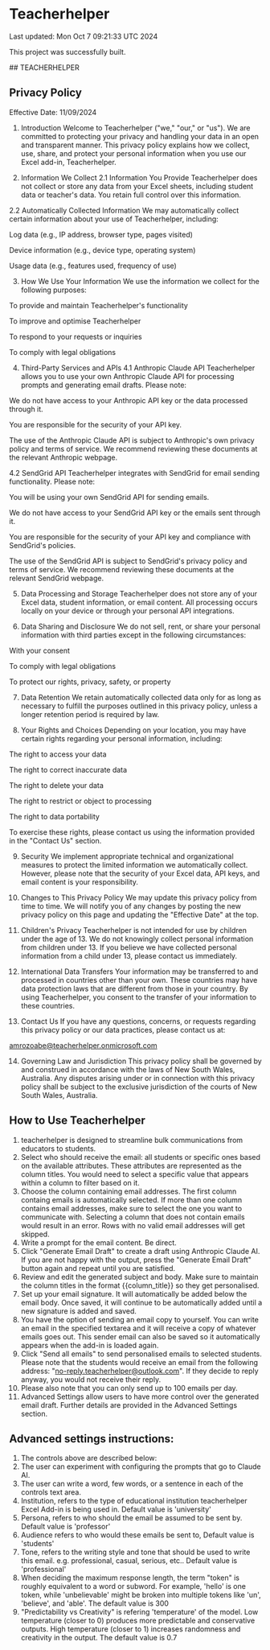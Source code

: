 # Teacherhelper

Last updated: Mon Oct  7 09:21:33 UTC 2024

This project was successfully built.

﻿## TEACHERHELPER

## Privacy Policy

Effective Date: 11/09/2024

1. Introduction
Welcome to Teacherhelper ("we," "our," or "us"). We are committed to protecting your privacy and handling your data in an open and transparent manner. This privacy policy explains how we collect, use, share, and protect your personal information when you use our Excel add-in, Teacherhelper.

2. Information We Collect
2.1 Information You Provide
Teacherhelper does not collect or store any data from your Excel sheets, including student data or teacher's data. You retain full control over this information. 

2.2 Automatically Collected Information
We may automatically collect certain information about your use of Teacherhelper, including:

Log data (e.g., IP address, browser type, pages visited)

Device information (e.g., device type, operating system)

Usage data (e.g., features used, frequency of use)

3. How We Use Your Information
We use the information we collect for the following purposes:

To provide and maintain Teacherhelper's functionality

To improve and optimise Teacherhelper

To respond to your requests or inquiries

To comply with legal obligations

4. Third-Party Services and APIs
4.1 Anthropic Claude API
Teacherhelper allows you to use your own Anthropic Claude API for processing prompts and generating email drafts. Please note:

We do not have access to your Anthropic API key or the data processed through it.

You are responsible for the security of your API key.

The use of the Anthropic Claude API is subject to Anthropic's own privacy policy and terms of service. We recommend reviewing these documents at the relevant Anthropic webpage.

4.2 SendGrid API
Teacherhelper integrates with SendGrid for email sending functionality. Please note:

You will be using your own SendGrid API for sending emails.

We do not have access to your SendGrid API key or the emails sent through it.

You are responsible for the security of your API key and compliance with SendGrid's policies.

The use of the SendGrid API is subject to SendGrid's privacy policy and terms of service. We recommend reviewing these documents at the relevant SendGrid webpage.

5. Data Processing and Storage
Teacherhelper does not store any of your Excel data, student information, or email content. All processing occurs locally on your device or through your personal API integrations. 

6. Data Sharing and Disclosure
We do not sell, rent, or share your personal information with third parties except in the following circumstances:

With your consent

To comply with legal obligations

To protect our rights, privacy, safety, or property

7. Data Retention
We retain automatically collected data only for as long as necessary to fulfill the purposes outlined in this privacy policy, unless a longer retention period is required by law. 

8. Your Rights and Choices
Depending on your location, you may have certain rights regarding your personal information, including:

The right to access your data

The right to correct inaccurate data

The right to delete your data

The right to restrict or object to processing

The right to data portability

To exercise these rights, please contact us using the information provided in the "Contact Us" section.

9. Security
We implement appropriate technical and organizational measures to protect the limited information we automatically collect. However, please note that the security of your Excel data, API keys, and email content is your responsibility.

10. Changes to This Privacy Policy
We may update this privacy policy from time to time. We will notify you of any changes by posting the new privacy policy on this page and updating the "Effective Date" at the top.

11. Children's Privacy
Teacherhelper is not intended for use by children under the age of 13. We do not knowingly collect personal information from children under 13. If you believe we have collected personal information from a child under 13, please contact us immediately.

12. International Data Transfers
Your information may be transferred to and processed in countries other than your own. These countries may have data protection laws that are different from those in your country. By using Teacherhelper, you consent to the transfer of your information to these countries.

13. Contact Us
If you have any questions, concerns, or requests regarding this privacy policy or our data practices, please contact us at:

amrozoabe@teacherhelper.onmicrosoft.com

14. Governing Law and Jurisdiction
This privacy policy shall be governed by and construed in accordance with the laws of New South Wales, Australia. Any disputes arising under or in connection with this privacy policy shall be subject to the exclusive jurisdiction of the courts of New South Wales, Australia.

## How to Use Teacherhelper
1. teacherhelper is designed to streamline bulk communications from educators to students.
2. Select who should receive the email: all students or specific ones based on the available attributes. These attributes are represented as the column titles. You would need to select a specific value that appears within a column to filter based on it.
3. Choose the column containing email addresses. The first column containg emails is automatically selected. If more than one column contains email addresses, make sure to select the one you want to communicate with. Selecting a column that does not contain emails would result in an error. Rows with no valid email addresses will get skipped.
4. Write a prompt for the email content. Be direct.
5. Click "Generate Email Draft" to create a draft using Anthropic Claude AI. If you are not happy with the output, press the "Generate Email Draft" button again and repeat until you are satisfied.
6. Review and edit the generated subject and body. Make sure to maintain the column titles in the format {{column_title}} so they get personalised.
7. Set up your email signature. It will automatically be added below the email body. Once saved, it will continue to be automatically added until a new signature is added and saved.
8. You have the option of sending an email copy to yourself. You can write an email in the specified textarea and it will receive a copy of whatever emails goes out. This sender email can also be saved so it automatically appears when the add-in is loaded again.
9. Click "Send all emails" to send personalised emails to selected students. Please note that the students would receive an email from the following address: "no-reply.teacherhelper@outlook.com". If they decide to reply anyway, you would not receive their reply.
10. Please also note that you can only send up to 100 emails per day.
11. Advanced Settings allow users to have more control over the generated email draft. Further details are provided in the Advanced Settings section.

## Advanced settings instructions:
1. The controls above are described below:
2. The user can experiment with configuring the prompts that go to Claude AI.
3. The user can write a word, few words, or a sentence in each of the controls text area.
4. Institution, refers to the type of educational institution teacherhelper Excel Add-in is being used in. Default value is 'university'
5. Persona, refers to who should the email be assumed to be sent by. Default value is 'professor'
6. Audience refers to who would these emails be sent to, Default value is 'students'
7. Tone, refers to the writing style and tone that should be used to write this email. e.g. professional, casual, serious, etc.. Default value is 'professional'
8. When deciding the maximum response length, the term "token" is roughly equivalent to a word or subword. For example, 'hello' is one token, while 'unbelievable' might be broken into multiple tokens like 'un', 'believe', and 'able'. The default value is 300
9. "Predictability vs Creativity" is refering 'temperature' of the model. Low temperature (closer to 0) produces more predictable and conservative outputs. High temperature (closer to 1) increases randomness and creativity in the output. The default value is 0.7
